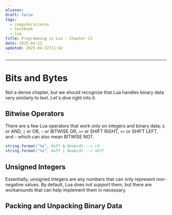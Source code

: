 ```yaml
---
aliases: 
draft: false
tags:
  - computerscience
  - textbook
  - lua
title: Programming in Lua - Chapter 13
date: 2025-04-22
updated: 2025-04-22T11:42
---
```


-------------------------------------------------------------------------------

# Bits and Bytes

Not a dense chapter, but we should recognize that Lua handles binary data very similarly to text. Let's dive right into it.

## Bitwise Operators

There are a few Lua operators that work only on integers and binary data; `&` or AND, `|` or OR, `~` or BITWISE OR, `>>` or SHIFT RIGHT, `<<` or SHIFT LEFT, and `~` which can also mean BITWISE NOT.

```lua
string.format("%x", 0xff & 0xabcd) --> cd
string.format("%x", 0xff | 0xabcd) --> abff
```

## Unsigned Integers

Essentially, unsigned integers are any numbers that can only represent non-negative values. By default, Lua does not support them, but there are workarounds that can help implement them in necessary. 

## Packing and Unpacking Binary Data


